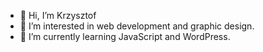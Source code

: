 - 👋 Hi, I’m Krzysztof
- 👀 I’m interested in web development and graphic design.
- 🌱 I’m currently learning JavaScript and WordPress.
  



<!---
staszko24/staszko24 is a ✨ special ✨ repository because its `README.md` (this file) appears on your GitHub profile.
You can click the Preview link to take a look at your changes.
--->
